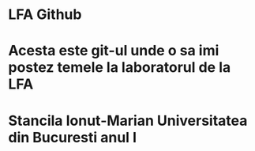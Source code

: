 # LFA Github

# Acesta este git-ul unde o sa imi postez temele la laboratorul de la LFA
# Stancila Ionut-Marian Universitatea din Bucuresti anul I
